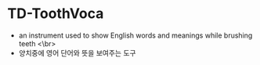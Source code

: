 # TD-ToothVoca

- an instrument used to show English words and meanings while brushing teeth
<\br>
- 양치중에 영어 단어와 뜻을 보여주는 도구
